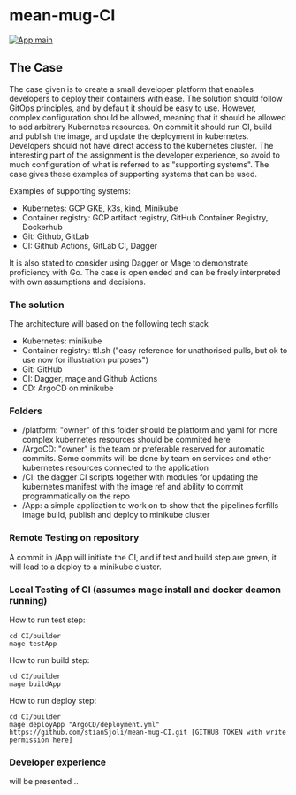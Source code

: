 # mean-mug-CI 
[![App:main](https://github.com/stianSjoli/mean-mug-CI/actions/workflows/main_app.yml/badge.svg)](https://github.com/stianSjoli/mean-mug-CI/actions/workflows/main_app.yml)

## The Case 
The case given is to create a small developer platform that enables developers to deploy their containers with ease. The solution should follow GitOps principles, and by default it should be easy to use. However, complex configuration should be allowed, meaning that it should be allowed to add arbitrary Kubernetes resources. On commit it should run CI, build and publish the image, and update the deployment in kubernetes. Developers should not have direct access to the kubernetes cluster. The interesting part of the assignment is the developer experience, so avoid to much configuration of what is referred to as "supporting systems". The case gives these examples of supporting systems that can be used. 

Examples of supporting systems:
* Kubernetes: GCP GKE, k3s, kind, Minikube  
* Container registry: GCP artifact registry, GitHub Container Registry, Dockerhub
* Git: Github, GitLab  
* CI: Github Actions, GitLab CI, Dagger

It is also stated to consider using Dagger or Mage to demonstrate proficiency with Go. The case is open ended and can be freely interpreted with own assumptions and decisions.   

### The solution 
The architecture will based on the following tech stack
* Kubernetes: minikube
* Container registry: ttl.sh ("easy reference for unathorised pulls, but ok to use now for illustration purposes")
* Git: GitHub
* CI: Dagger, mage and Github Actions 
* CD: ArgoCD on minikube

### Folders 

* /platform: "owner" of this folder should be platform and yaml for more complex kubernetes resources should be commited here 
* /ArgoCD: "owner" is the team or preferable reserved for automatic commits. Some commits will be done by team on services and other kubernetes resources connected to the application 
* /CI: the dagger CI scripts together with modules for updating the kubernetes manifest with the image ref and ability to commit programmatically on the repo
* /App: a simple application to work on to show that the pipelines forfills image build, publish and deploy to minikube cluster

### Remote Testing on repository
A commit in /App will initiate the CI, and if test and build step are green, it will lead to a deploy to a minikube cluster.

### Local Testing of CI (assumes mage install and docker deamon running) 
How to run test step: 
```
cd CI/builder
mage testApp 
```
How to run build step: 
```
cd CI/builder
mage buildApp 
```
How to run deploy step: 
```
cd CI/builder
mage deployApp "ArgoCD/deployment.yml"  https://github.com/stianSjoli/mean-mug-CI.git [GITHUB TOKEN with write permission here]  
```

### Developer experience 
will be presented ..



   
